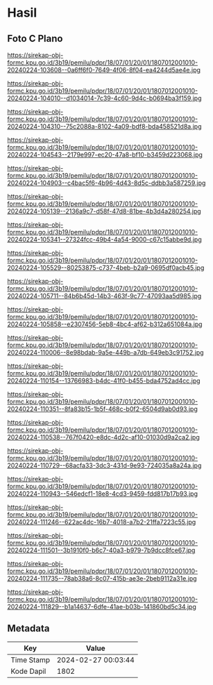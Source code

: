 # Hasil

## Foto C Plano

https://sirekap-obj-formc.kpu.go.id/3b19/pemilu/pdpr/18/07/01/20/01/1807012001010-20240224-103608--0a6ff6f0-7649-4f06-8f04-ea4244d5ae4e.jpg

https://sirekap-obj-formc.kpu.go.id/3b19/pemilu/pdpr/18/07/01/20/01/1807012001010-20240224-104010--d1034014-7c39-4c60-9d4c-b0694ba3f159.jpg

https://sirekap-obj-formc.kpu.go.id/3b19/pemilu/pdpr/18/07/01/20/01/1807012001010-20240224-104310--75c2088a-8102-4a09-bdf8-bda458521d8a.jpg

https://sirekap-obj-formc.kpu.go.id/3b19/pemilu/pdpr/18/07/01/20/01/1807012001010-20240224-104543--2179e997-ec20-47a8-bf10-b3459d223068.jpg

https://sirekap-obj-formc.kpu.go.id/3b19/pemilu/pdpr/18/07/01/20/01/1807012001010-20240224-104903--c4bac5f6-4b96-4d43-8d5c-ddbb3a587259.jpg

https://sirekap-obj-formc.kpu.go.id/3b19/pemilu/pdpr/18/07/01/20/01/1807012001010-20240224-105139--2136a9c7-d58f-47d8-81be-4b3d4a280254.jpg

https://sirekap-obj-formc.kpu.go.id/3b19/pemilu/pdpr/18/07/01/20/01/1807012001010-20240224-105341--27324fcc-49b4-4a54-9000-c67c15abbe9d.jpg

https://sirekap-obj-formc.kpu.go.id/3b19/pemilu/pdpr/18/07/01/20/01/1807012001010-20240224-105529--80253875-c737-4beb-b2a9-0695df0acb45.jpg

https://sirekap-obj-formc.kpu.go.id/3b19/pemilu/pdpr/18/07/01/20/01/1807012001010-20240224-105711--84b6b45d-14b3-463f-9c77-47093aa5d985.jpg

https://sirekap-obj-formc.kpu.go.id/3b19/pemilu/pdpr/18/07/01/20/01/1807012001010-20240224-105858--e2307456-5eb8-4bc4-af62-b312a651084a.jpg

https://sirekap-obj-formc.kpu.go.id/3b19/pemilu/pdpr/18/07/01/20/01/1807012001010-20240224-110006--8e98bdab-9a5e-449b-a7db-649eb3c91752.jpg

https://sirekap-obj-formc.kpu.go.id/3b19/pemilu/pdpr/18/07/01/20/01/1807012001010-20240224-110154--13766983-b4dc-41f0-b455-bda4752ad4cc.jpg

https://sirekap-obj-formc.kpu.go.id/3b19/pemilu/pdpr/18/07/01/20/01/1807012001010-20240224-110351--8fa83b15-1b5f-468c-b0f2-6504d9ab0d93.jpg

https://sirekap-obj-formc.kpu.go.id/3b19/pemilu/pdpr/18/07/01/20/01/1807012001010-20240224-110538--767f0420-e8dc-4d2c-af10-01030d9a2ca2.jpg

https://sirekap-obj-formc.kpu.go.id/3b19/pemilu/pdpr/18/07/01/20/01/1807012001010-20240224-110729--68acfa33-3dc3-431d-9e93-724035a8a24a.jpg

https://sirekap-obj-formc.kpu.go.id/3b19/pemilu/pdpr/18/07/01/20/01/1807012001010-20240224-110943--546edcf1-18e8-4cd3-9459-fdd817b17b93.jpg

https://sirekap-obj-formc.kpu.go.id/3b19/pemilu/pdpr/18/07/01/20/01/1807012001010-20240224-111246--622ac4dc-16b7-4018-a7b2-21ffa7223c55.jpg

https://sirekap-obj-formc.kpu.go.id/3b19/pemilu/pdpr/18/07/01/20/01/1807012001010-20240224-111501--3b1910f0-b6c7-40a3-b979-7b9dcc8fce67.jpg

https://sirekap-obj-formc.kpu.go.id/3b19/pemilu/pdpr/18/07/01/20/01/1807012001010-20240224-111735--78ab38a6-8c07-415b-ae3e-2beb9112a31e.jpg

https://sirekap-obj-formc.kpu.go.id/3b19/pemilu/pdpr/18/07/01/20/01/1807012001010-20240224-111829--b1a14637-6dfe-41ae-b03b-141860bd5c34.jpg


## Metadata

| Key        | Value               |
| ---------- | ------------------- |
| Time Stamp | 2024-02-27 00:03:44 |
| Kode Dapil | 1802                |



